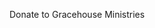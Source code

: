 <!--t Donate To Gracehouse t-->
<!--d  d-->
<!--tag gracehouse,donate tag-->
<!--link /donate.php link-->

Donate to Gracehouse Ministries